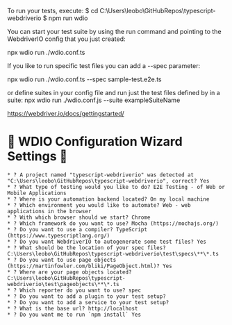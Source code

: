 To run your tests, execute:
$ cd C:\Users\leobo\GitHubRepos\typescript-webdriverio
$ npm run wdio

You can start your test suite by using the run command and pointing to the WebdriverIO config that you just created:
<!-- npx wdio run ./wdio.conf.js -->
npx wdio run ./wdio.conf.ts

If you like to run specific test files you can add a --spec parameter:
<!-- npx wdio run ./wdio.conf.js --spec example.e2e.js -->
npx wdio run ./wdio.conf.ts --spec sample-test.e2e.ts

or define suites in your config file and run just the test files defined by in a suite:
npx wdio run ./wdio.conf.js --suite exampleSuiteName

https://webdriver.io/docs/gettingstarted/

🤖 WDIO Configuration Wizard Settings 🧙
=========================================

    * ? A project named "typescript-webdriverio" was detected at "C:\Users\leobo\GitHubRepos\typescript-webdriverio", correct? Yes
    * ? What type of testing would you like to do? E2E Testing - of Web or Mobile Applications
    * ? Where is your automation backend located? On my local machine
    * ? Which environment you would like to automate? Web - web applications in the browser
    * ? With which browser should we start? Chrome
    * ? Which framework do you want to use? Mocha (https://mochajs.org/)
    * ? Do you want to use a compiler? TypeScript (https://www.typescriptlang.org/)
    * ? Do you want WebdriverIO to autogenerate some test files? Yes
    * ? What should be the location of your spec files? C:\Users\leobo\GitHubRepos\typescript-webdriverio\test\specs\**\*.ts
    * ? Do you want to use page objects (https://martinfowler.com/bliki/PageObject.html)? Yes
    * ? Where are your page objects located? C:\Users\leobo\GitHubRepos\typescript-webdriverio\test\pageobjects\**\*.ts
    * ? Which reporter do you want to use? spec
    * ? Do you want to add a plugin to your test setup?
    * ? Do you want to add a service to your test setup?
    * ? What is the base url? http://localhost
    * ? Do you want me to run `npm install` Yes